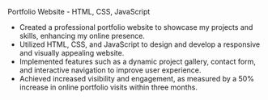 Portfolio Website - HTML, CSS, JavaScript
- Created a professional portfolio website to showcase my projects and skills, enhancing my online presence.
- Utilized HTML, CSS, and JavaScript to design and develop a responsive and visually appealing website.
- Implemented features such as a dynamic project gallery, contact form, and interactive navigation to improve user experience.
- Achieved increased visibility and engagement, as measured by a 50% increase in online portfolio visits within three months.
